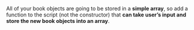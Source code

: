 All of your book objects are going to be stored in a **simple array**, so add a function to the script (not the constructor) that **can take user’s input and store the new book objects into an array**.